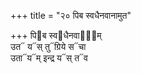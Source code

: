 +++
title = "२० पिब स्वधैनवानामुत"

+++
पि᳓ब स्व᳓धैनवाना᳐म्  
उत᳓ य᳓स् तु᳓ग्रिये स᳓चा  
उता᳓य᳓म् इन्द्र य᳓स् त᳓व